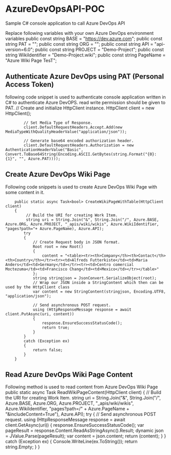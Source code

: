 # AzureDevOpsAPI-POC
Sample C# console application to call Azure DevOps API

Replace following variables with your own Azure DevOps environment variables
            public const string BASE = "https://dev.azure.com";
            public const string PAT = "";
            public const string ORG = "";
            public const string API = "api-version=6.0";
            public const string PROJECT = "Demo-Project";
            public const string WikiIdentifier = "Demo-Project.wiki";
            public const string PageName = "Azure Wiki Page TesT";
            
## Authenticate Azure DevOps using PAT (Personal Access Token)
following code snippet is used to authenticate console application written in C# to authenticate Azure DevOPS. read write permission should be given to PAT.
 // Create and initialize HttpClient instance.
            HttpClient client = new HttpClient();

            // Set Media Type of Response.
            client.DefaultRequestHeaders.Accept.Add(new MediaTypeWithQualityHeaderValue("application/json"));

            // Generate base64 encoded authorization header.
            client.DefaultRequestHeaders.Authorization = new AuthenticationHeaderValue("Basic", Convert.ToBase64String(Encoding.ASCII.GetBytes(string.Format("{0}:{1}", "", Azure.PAT))));

## Create  Azure DevOps Wiki Page
Following code snippets is used to create Azure DevOps Wiki Page with some content in it.

        public static async Task<bool> CreateWikiPageWithTable(HttpClient client)
        {
             // Build the URI for creating Work Item.
             string uri = String.Join("&", String.Join("/", Azure.BASE, Azure.ORG, Azure.PROJECT, "_apis/wiki/wikis", Azure.WikiIdentifier, "pages?path="+ Azure.PageName), Azure.API);
            try
            {
                // Create Request body in JSON format.
                Root root = new Root()
                {
                    content = "<table><tr><th>Company</th><th>Contact</th><th>Country</th></tr><tr><td>Alfreds Futterkiste</td><td>Maria Anders</td><td>Germany</td></tr><tr><td>Centro comercial Moctezuma</td><td>Francisco Chang</td><td>Mexico</td></tr></table>"
                };
                string stringjson = JsonConvert.SerializeObject(root);
                // Wrap our JSON inside a StringContent which then can be used by the HttpClient class
                var content = new StringContent(stringjson, Encoding.UTF8, "application/json");

                // Send asynchronous POST request.
                using (HttpResponseMessage response = await client.PutAsync(uri, content))
                {
                    response.EnsureSuccessStatusCode();
                    return true;
                }
            }
            catch (Exception ex)
            {
                return false;
            }
        }
        
 ## Read Azure DevOps Wiki Page Content
 Following method is used to read content from Azure DevOps Wiki Page
 public static async Task<string> ReadWikiPageContent(HttpClient client)
        {
            // Build the URI for creating Work Item.
            string uri = String.Join("&", String.Join("/", Azure.BASE, Azure.ORG, Azure.PROJECT, "_apis/wiki/wikis", Azure.WikiIdentifier, "pages?path=/" + Azure.PageName + "&includeContent=True"), Azure.API);
            try
            {
                // Send asynchronous POST request.
                using (HttpResponseMessage response = await client.GetAsync(uri))
                {
                    response.EnsureSuccessStatusCode();
                    var pageResult = response.Content.ReadAsStringAsync().Result;
                    dynamic json = JValue.Parse(pageResult);
                    var content = json.content;
                    return (content);
                }
            }
            catch (Exception ex)
            {
                Console.WriteLine(ex.ToString());
                return string.Empty;
            }
        }
